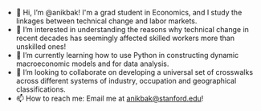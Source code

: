- 👋 Hi, I’m @anikbak! I'm a grad student in Economics, and I study the linkages between technical change and labor markets. 
- 👀 I’m interested in understanding the reasons why technical change in recent decades has seemingly affected skilled workers more than unskilled ones!
- 🌱 I’m currently learning how to use Python in constructing dynamic macroeconomic models and for data analysis. 
- 💞️ I’m looking to collaborate on developing a universal set of crosswalks across different systems of industry, occupation and geographical classifications. 
- 📫 How to reach me: Email me at anikbak@stanford.edu!

<!---
anikbak/anikbak is a ✨ special ✨ repository because its `README.md` (this file) appears on your GitHub profile.
You can click the Preview link to take a look at your changes.
--->

